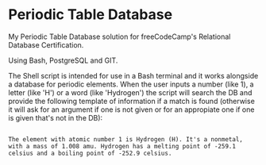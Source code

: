 # Periodic Table Database
My Periodic Table Database solution for freeCodeCamp's Relational Database Certification.

Using Bash, PostgreSQL and GIT.

The Shell script is intended for use in a Bash terminal and it works alongside a database for periodic elements. When the user inputs a number (like 1), a letter (like 'H') or a word (like 'Hydrogen') the script will search the DB and provide the following template of information if a match is found (otherwise it will ask for an argument if one is not given or for an appropiate one if one is given that's not in the DB):

~~~~~

The element with atomic number 1 is Hydrogen (H). It's a nonmetal, with a mass of 1.008 amu. Hydrogen has a melting point of -259.1 celsius and a boiling point of -252.9 celsius.
